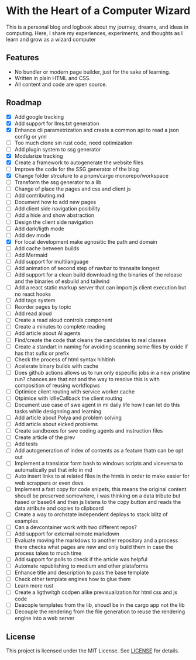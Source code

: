 # With the Heart of a Computer Wizard

This is a personal blog and logbook about my journey, dreams, and ideas in computing. Here, I share my experiences, experiments, and thoughts as I learn and grow as a wizard computer


## Features
- No bundler or modern page builder, just for the sake of learning.
- Written in plain HTML and CSS.
- All content and code are open source.

## Roadmap
- [x] Add google tracking
- [x] Add support for llms.txt generation
- [x] Enhance cli parametrization and create a common api to read a json config or yml
- [ ] Too much clone sin rust code, need optimization
- [ ] Add plugin system to ssg generator
- [x] Modularize tracking
- [x] Create a framework to autogenerate the website files
- [ ] Improve the code for the SSG generator of the blog
- [x] Change folder strcuture to a pnpm/cargo monorepo/workspace
- [ ] Transform the ssg generator to a lib
- [ ] Change of place the pages and css and client js
- [ ] Add contributing.md
- [ ] Document how to add new pages
- [ ] Add client side navigation posibility
- [ ] Add a hide and show abstraction
- [ ] Design the client side navigation
- [ ] Add dark/ligth mode
- [ ] Add dev mode
- [x] For local development make agnositic the path and domain
- [ ] Add cache between builds
- [ ] Add Mermaid
- [ ] Add support for multilanguage
- [ ] Add animation of second step of navbar to transalte longest
- [ ] Add support for a clean build downloading the binaries of the release and the binaries of esbuild and tailwind
- [ ] Add a react static markup server that can import js client execution but no react hooks
- [ ] Add tags system
- [ ] Reorder pages by topic
- [ ] Add read aloud
- [ ] Create a read aloud controls component
- [ ] Create a minutes to complete reading
- [ ] Add article about AI agents
- [ ] Find/create the code that cleans the candidates to real classes
- [ ] Create a standart in naming for avoiding scanning some files by oxide if has that sufix or prefix
- [ ] Check the process of html syntax hihltinh
- [ ] Acelerate binary builds with cache
- [ ] Does github actions allows us to run only especific jobs in a new pristine run? chances are that not and the way to resolve this is with composition of reusing workflopws
- [ ] Optimice client routing with service worker cache
- [ ] Otpimice with idlleCallback the client routing
- [ ] Document use case of swe agent in mi daily life how I can let do this tasks while designning and learning
- [ ] Add article about Polya and problem solving
- [ ] Add article about eicked problems
- [ ] Create sandboxes for swe coding agents and instruction files
- [ ] Create article of the prev
- [ ] Add tests
- [ ] Add autogeneration of index of contents as a feature thatn can be opt out 
- [ ] Implement a translator form bash to windows scripts and viceversa to automatically put that info in md
- [ ] Auto insert links to ai related files in the htmls in order to make easier for web scrappers or even devs
- [ ] Implement a fast copy for code snipets, this means the original content shoudl be preserved somewhere, i was thinking on a data tribute but hased or base64 and then js listens to the copy button and reads the data atribute and copies to clipboard
- [ ] Create a way to orchstate independent deploys to stack blitz of examples
- [ ] Can a devcontainer work with two different repos?
- [ ] Add support for external remote markdown
- [ ] Evaluate moving the markdows to another repository and a process there checks  what pages are new and only build them in case the process takes to much time
- [ ] Add support for polls to check if the article was helpful
- [ ] Automate republishing to medium and other plataforms
- [ ] Enhance title and description to pass the base template
- [ ] Check other template engines how to glue them
- [ ] Learn more rust
- [ ] Create a ligthwitgh codpen alike previsualization for html css and js code
- [ ] Deacople templates from the lib, shoudl be in the cargo app not the lib
- [ ] Decouple the rendering from the file generation to reuse the rendering engine into a web server
## License
This project is licensed under the MIT License. See [LICENSE](LICENSE) for details.
